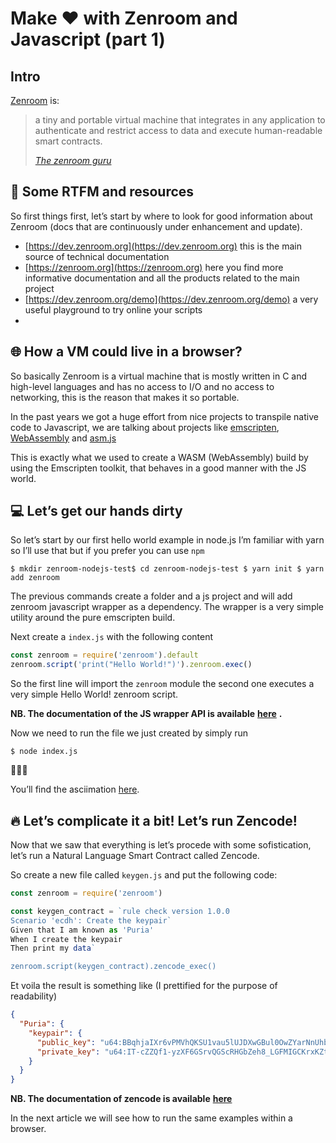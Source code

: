 # Make ❤️ with Zenroom and Javascript (part 1)

## Intro

[Zenroom](https://zenroom.org) is:

> a tiny and portable virtual machine that integrates in any application to authenticate and restrict access to data and execute human-readable smart contracts.
> 
> <cite><a href="https://www.zenroom.org">The zenroom guru</a> </cite>


## 📑 Some RTFM and resources

So first things first, let’s start by where to look for good information about Zenroom (docs that are continuously under enhancement and update).

- [https://dev.zenroom.org](https://dev.zenroom.org) this is the main source of technical documentation
- [https://zenroom.org](https://zenroom.org) here you find more informative documentation and all the products related to the main project
- [https://dev.zenroom.org/demo](https://dev.zenroom.org/demo) a very useful playground to try online your scripts
- 
## 🌐 How a VM could live in a browser?

So basically Zenroom is a virtual machine that is mostly written in C and high-level languages and has no access to I/O and no access to networking, this is the reason that makes it so portable.


In the past years we got a huge effort from nice projects to transpile native code to Javascript, we are talking about projects like [emscripten](https://emscripten.org/), [WebAssembly](https://webassembly.org/) and [asm.js](http://asmjs.org/)


This is exactly what we used to create a WASM (WebAssembly) build by using the Emscripten toolkit, that behaves in a good manner with the JS world.

## 💻 Let’s get our hands dirty

So let’s start by our first hello world example in node.js I’m familiar with yarn so I’ll use that but if you prefer you can use `npm `


`$ mkdir zenroom-nodejs-test$ cd zenroom-nodejs-test $ yarn init $ yarn add zenroom`


The previous commands create a folder and a js project and will add zenroom javascript wrapper as a dependency. The wrapper is a very simple utility around the pure emscripten build.


Next create a `index.js` with the following content

```javascript
const zenroom = require('zenroom').default
zenroom.script('print("Hello World!")').zenroom.exec()
```

So the first line will import the `zenroom` module the second one executes a very simple Hello World! zenroom script.


**NB. The documentation of the JS wrapper API is available** [**here**](https://github.com/DECODEproject/Zenroom/tree/master/bindings/javascript) **.**


Now we need to run the file we just created by simply run


`$ node index.js`


🎉🎉🎉


You’ll find the asciimation [here](https://asciinema.org/a/274518).

## 🔥 Let’s complicate it a bit! Let’s run Zencode!

Now that we saw that everything is let’s procede with some sofistication, let’s run a Natural Language Smart Contract called Zencode.


So create a new file called `keygen.js` and put the following code:


```javascript
const zenroom = require('zenroom')

const keygen_contract = `rule check version 1.0.0
Scenario 'ecdh': Create the keypair`
Given that I am known as 'Puria'
When I create the keypair
Then print my data`

zenroom.script(keygen_contract).zencode_exec()
```



Et voila the result is something like (I prettified for the purpose of readability)


```json
{
  "Puria": {
    "keypair": {
      "public_key": "u64:BBqhjaIXr6vPMVhQKSU1vau5lUJDXwGBul0OwZYarNnUhbG2W6bMY-uo2dH-W4ymjx-vU_3agTQm2N1F25xq8o74DutvNW3ZX8GHROa5zIi7TIDoXy-_5sSyKBeVnGZ9IrFkoo9R2cbtREjOE6hgZ-Q",
      "private_key": "u64:IT-cZZQf1-yzXF6GSrvQGScRHGbZeh8_LGFMIGCKrxKZtbk3RJbWXLlBlOfJ3oAWgaaYa5mc9iM"
    }
  }
}
```


**NB. The documentation of zencode is available** [**here**](/pages/zencode)


In the next article we will see how to run the same examples within a browser.



